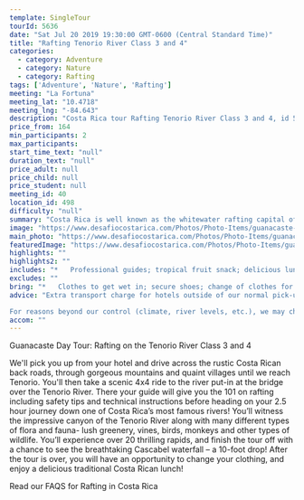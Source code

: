```yaml
---
template: SingleTour
tourId: 5636
date: "Sat Jul 20 2019 19:30:00 GMT-0600 (Central Standard Time)"
title: "Rafting Tenorio River Class 3 and 4"
categories: 
  - category: Adventure
  - category: Nature
  - category: Rafting
tags: ['Adventure', 'Nature', 'Rafting']
meeting: "La Fortuna"
meeting_lat: "10.4718"
meeting_lng: "-84.643"
description: "Costa Rica tour Rafting Tenorio River Class 3 and 4, id 5636"
price_from: 164
min_participants: 2
max_participants: 
start_time_text: "null"
duration_text: "null"
price_adult: null
price_child: null
price_student: null
meeting_id: 40
location_id: 498
difficulty: "null"
summary: "Costa Rica is well known as the whitewater rafting capital of the world due to its abundance of exciting, raging rivers. Outdoor enthusiasts love the exotic flora and fauna you see as you descend the non-stop Class 3 and 4 rapids of the Tenorio River. This amazing rafting trips ends with Costa Rica's biggest rapid Cascabel Falls!"
image: "https://www.desafiocostarica.com/Photos/Photo-Items/guanacaste-day-tour-rafting-on-the-tenorio-river-class-3-and-4-1430069498.jpg"
main_photo: "https://www.desafiocostarica.com/Photos/Photo-Items/guanacaste-day-tour-rafting-on-the-tenorio-river-class-3-and-4-1430069498.jpg"
featuredImage: "https://www.desafiocostarica.com/Photos/Photo-Items/guanacaste-day-tour-rafting-on-the-tenorio-river-class-3-and-4-1430069498.jpg"
highlights: ""
highlights2: ""
includes: "*   Professional guides; tropical fruit snack; delicious lunch; transport"
excludes: ""
bring: "*   Clothes to get wet in; secure shoes; change of clothes for after the tour; a little extra spending money in case you want to buy some beers and the photo CD of your tour; and a big smile"
advice: "Extra transport charge for hotels outside of our normal pick-up zone. Please inquire to confirm hotel pick-up time and pricing. For Nosara or Punta Islita Beaches: extra charge $30.Extra $25 charge per person for pick-up/drop-off to hotel Dreams Las MareasHave a look at our Adventure Waiver if you have questions about our Costa Rica adventure tour policies.

For reasons beyond our control (climate, river levels, etc.), we may change to a more-suitable tour with an equal or similar adventure-appeal or offer other tour options so you don't miss out on a fun day in Costa Rica. We reserve the right to cancel a trip due to unfavorable conditions & will only run a tour according to our policies. Full refund is given if (on rare occasion) no tour is run. This adventure involves some inherent risk and physical exertion, so you must be in good physical condition!"
accom: ""
---
```

Guanacaste Day Tour: Rafting on the Tenorio River Class 3 and 4

We'll pick you up from your hotel and drive across the rustic Costa Rican back roads, through gorgeous mountains and quaint villages until we reach Tenorio. You'll then take a scenic 4x4 ride to the river put-in at the bridge over the Tenorio River. There your guide will give you the 101 on rafting including safety tips and technical instructions before heading on your 2.5 hour journey down one of Costa Rica’s most famous rivers! You’ll witness the impressive canyon of the Tenorio River along with many different types of flora and fauna- lush greenery, vines, birds, monkeys and other types of wildlife. You’ll experience over 20 thrilling rapids, and finish the tour off with a chance to see the breathtaking Cascabel waterfall – a 10-foot drop! After the tour is over, you will have an opportunity to change your clothing, and enjoy a delicious traditional Costa Rican lunch!

Read our FAQS for Rafting in Costa Rica